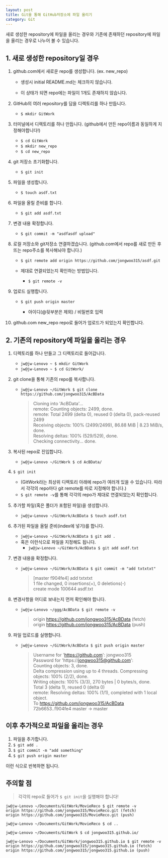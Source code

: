 ```yaml
---
layout: post
title: Git을 통해 GitHub저장소에 파일 올리기
category: Git
---
```


새로 생성한 repository에 파일을 올리는 경우와 기존에 존재하던 repository에 파일을 올리는 경우로 나누어 볼 수 있습니다.

## 1. 새로 생성한 repository일 경우

1. github.com에서 새로운 repo를 생성합니다. (ex. new_repo)

    - 생성시 initial README.md는 체크하지 않습니다.

    - 이 상태가 되면 repo에는 파일이 1개도 존재하지 않습니다.

2. GitHub의 여러 repository를 담을 디렉토리를 하나 만듭니다.
    - `$ mkdir GitWork`

3. 터미널에서 디렉토리를 하나 만듭니다. (github에서 만든 repo이름과 동일하게 지정해야합니다!)
    - `$ cd GitWork`
    - `$ mkdir new_repo`
    - `$ cd new_repo`
4. git 저장소 초기화합니다.
    - `$ git init`

5. 파일을 생성합니다.
    - `$ touch asdf.txt`

6. 파일을 올릴 준비를 합니다.
    - `$ git add asdf.txt`

7. 변경 내용 확정합니다.
    - `$ git commit -m "asdfasdf upload"`

8. 로컬 저장소와 git저장소 연결하겠습니다. (github.com에서 repo를 새로 만든 후 뜨는 repo주소를 복사해놔야 합니다.)
    - `$ git remote add origin https://github.com/jongwoo315/asdf.git`

    - 제대로 연결되었는지 확인하는 방법입니다.
        - `$ git remote -v`

9. 업로드 실행합니다.
    - `$ git push origin master`

        - 아이디(@뒷부분은 제외) / 비밀번호 입력
10. github.com new_repo repo로 들어가 업로드가 되었는지 확인합니다.

## 2. 기존의 repository에 파일을 올리는 경우

1. 디렉토리를 하나 만들고 그 디렉토리로 들어갑니다.
    - `jw@jw-Lenovo ~ $ mkdir GitWork`
    - `jw@jw-Lenovo ~ $ cd GitWork/`

2. git clone을 통해 기존의 repo를 복사합니다.
    - `jw@jw-Lenovo ~/GitWork $ git clone https://github.com/jongwoo315/AcBData`
        > Cloning into 'AcBData'...  
remote: Counting objects: 2499, done.  
remote: Total 2499 (delta 0), reused 0 (delta 0), pack-reused 2499  
Receiving objects: 100% (2499/2499), 86.88 MiB | 8.23 MiB/s, done.  
Resolving deltas: 100% (529/529), done.  
Checking connectivity... done.  

3. 복사된 repo로 진입합니다.
    - `jw@jw-Lenovo ~/GitWork $ cd AcBData/`

4. `$ git init`
    - (GitWork라는 최상위 디렉토리 아래에 repo가 여러개 있을 수 있습니다. 따라서 각각의 repo마다 git remote를 따로 지정해야 합니다.)
    - `$ git remote -v`를  통해 각각의 repo가 제대로 연결되었는지 확인합니다.

5. 추가할 파일(혹은 폴더가 포함된 파일)을 생성합니다.
    - `jw@jw-Lenovo ~/GitWork/AcBData $ touch asdf.txt`

6. 추가된 파일을 올릴 준비(index에 넣기)를 합니다.
    - `jw@jw-Lenovo ~/GitWork/AcBData $ git add .`
    - 혹은 이런식으로 파일을 지정해도 됩니다.
        - `jw@jw-Lenovo ~/GitWork/AcBData $ git add asdf.txt`

7. 변경 내용을 확정합니다.
    - `jw@jw-Lenovo ~/GitWork/AcBData $ git commit -m "add txtxtxt"`
        > [master f904fe4] add txtxtxt  
 1 file changed, 0 insertions(+), 0 deletions(-)  
 create mode 100644 asdf.txt  

8. 변경사항을 어디로 보내는지 먼저 확인해야 합니다.
    - `jw@jw-Lenovo ~/ggg/AcBData $ git remote -v`
        > origin https://github.com/jongwoo315/AcBData (fetch)  
origin https://github.com/jongwoo315/AcBData (push)  

9. 파일 업로드를 실행합니다.
    - `jw@jw-Lenovo ~/GitWork/AcBData $ git push origin master`
        > Username for 'https://github.com': jongwoo315  
Password for 'https://jongwoo315@github.com':  
Counting objects: 3, done.  
Delta compression using up to 4 threads.
Compressing objects: 100% (2/2), done.  
Writing objects: 100% (3/3), 270 bytes | 0 bytes/s, done.  
Total 3 (delta 1), reused 0 (delta 0)  
remote: Resolving deltas: 100% (1/1), completed with 1 local object.  
To https://github.com/jongwoo315/AcBData  
  72b6653..f904fe4 master -> master  

## 이후 추가적으로 파일을 올리는 경우

1. 파일을 추가합니다.
2. `$ git add .`
3. `$ git commit -m "add something"`
4. `$ git push origin master`

이런 식으로 반복하면 됩니다.

## 주의할 점

> 각각의 repo로 들어가 `$ git init`을 실행해야 합니다!

```
jw@jw-Lenovo ~/Documents/GitWork/MovieReco $ git remote -v
origin https://github.com/jongwoo315/MovieReco.git (fetch)
origin https://github.com/jongwoo315/MovieReco.git (push)

jw@jw-Lenovo ~/Documents/GitWork/MovieReco $ cd ..

jw@jw-Lenovo ~/Documents/GitWork $ cd jongwoo315.github.io/

jw@jw-Lenovo ~/Documents/GitWork/jongwoo315.github.io $ git remote -v
origin https://github.com/jongwoo315/jongwoo315.github.io (fetch)
origin https://github.com/jongwoo315/jongwoo315.github.io (push)
```
